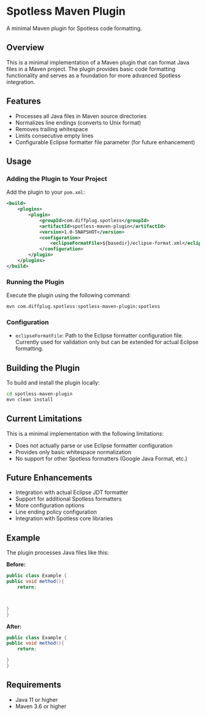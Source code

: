 # Spotless Maven Plugin

A minimal Maven plugin for Spotless code formatting.

## Overview

This is a minimal implementation of a Maven plugin that can format Java files in a Maven project. The plugin provides basic code formatting functionality and serves as a foundation for more advanced Spotless integration.

## Features

- Processes all Java files in Maven source directories
- Normalizes line endings (converts to Unix format)
- Removes trailing whitespace
- Limits consecutive empty lines
- Configurable Eclipse formatter file parameter (for future enhancement)

## Usage

### Adding the Plugin to Your Project

Add the plugin to your `pom.xml`:

```xml
<build>
    <plugins>
        <plugin>
            <groupId>com.diffplug.spotless</groupId>
            <artifactId>spotless-maven-plugin</artifactId>
            <version>1.0-SNAPSHOT</version>
            <configuration>
                <eclipseFormatFile>${basedir}/eclipse-format.xml</eclipseFormatFile>
            </configuration>
        </plugin>
    </plugins>
</build>
```

### Running the Plugin

Execute the plugin using the following command:

```bash
mvn com.diffplug.spotless:spotless-maven-plugin:spotless
```

### Configuration

- `eclipseFormatFile`: Path to the Eclipse formatter configuration file. Currently used for validation only but can be extended for actual Eclipse formatting.

## Building the Plugin

To build and install the plugin locally:

```bash
cd spotless-maven-plugin
mvn clean install
```

## Current Limitations

This is a minimal implementation with the following limitations:

- Does not actually parse or use Eclipse formatter configuration
- Provides only basic whitespace normalization
- No support for other Spotless formatters (Google Java Format, etc.)

## Future Enhancements

- Integration with actual Eclipse JDT formatter
- Support for additional Spotless formatters
- More configuration options
- Line ending policy configuration
- Integration with Spotless core libraries

## Example

The plugin processes Java files like this:

**Before:**
```java
public class Example {
public void method(){   
    return;   



}
}
```

**After:**
```java
public class Example {
public void method(){
    return;

}
}
```

## Requirements

- Java 11 or higher
- Maven 3.6 or higher